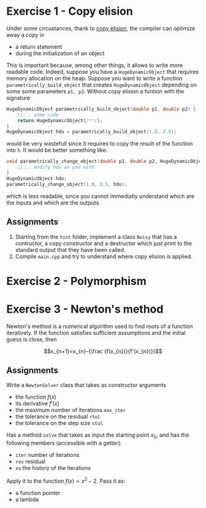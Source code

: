 # Exercise 1 - Copy elision
Under some circustances, thank to [copy elision](https://en.cppreference.com/w/cpp/language/copy_elision), the compiler can optimize away a copy in 
- a return statement 
- during the initialization of an object

This is important because, among other things, it allows to write more readable code. Indeed, suppose you have a `HugeDynamicObject` that requires memory allocation on the heap. Suppose you want to write a function `parametrically_build_object` that creates `HugeDynamicObject` depending on some some parameters `p1, p2`. Without copy elision a funtion with the signature
```cpp
HugeDynamicObject parametrically_build_object(double p1, double p2) {
    //... some code
    return HugeDynamicObject{/**/};
}
HugeDynamicObject hdo = parametrically_build_object(1.0, 2.5);
```
would be very wastefull since it requires to copy the result of the function into `h`. It would be better something like:
```cpp
void parametrically_change_object(double p1, double p2, HugeDynamicObject &hdo) {
    //... modify hdo as you wish
}
HugeDynamicObject hdo;
parametrically_change_object(1.0, 2.5, hdo);
```
which is less readable, since you cannot immediatly understand which are the inputs and which are the outputs.

## Assignments
1. Starting from the `hint` folder, implement a class `Noisy` that has a contructor, a copy constructor and a destructor which just print to the standard output that they have been called.
2. Compile `main.cpp` and try to understand where copy elision is applied.

# Exercise 2 - Polymorphism


# Exercise 3 - Newton's method
Newton's method is a numerical algorithm used to find roots of a function iteratively. If the function satisfies sufficient assumptions and the initial guess is close, then

$$x_{n+1}=x_{n}-{\frac {f(x_{n})}{f'(x_{n})}}$$

## Assignments
Write a `NewtonSolver` class that takes as constructor arguments 
- the function $f(x)$
- its derivative $f'(x)$
- the maximum number of iterations `max_iter`
- the tolerance on the residual `rtol`
- the tolerance on the step size `stol`

Has a method `solve` that takes as input the starting point $x_0$, and has the following members (accessible with a getter):
- `iter` number of iterations
- `res` residual
- `xs` the history of the iterations

Apply it to the function $f(x) = x^2 - 2$. Pass it as:
- a function pointer
- a lambda


